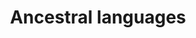 ---
title: Ancestral languages
longTitle: 'Ancestral languages'
tags:
- gccommon
use:
- "[[Heritage languages]]"
---